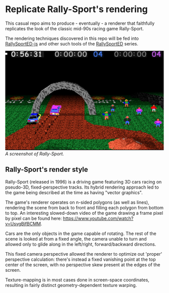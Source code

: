 # Replicate Rally-Sport's rendering
This casual repo aims to produce - eventually - a renderer that faithfully replicates the look of the classic mid-90s racing game Rally-Sport.

The rendering techniques discovered in this repo will be fed into [RallySportED-js](https://www.github.com/leikareipa/rallysported-js/) and other such tools of the [RallySportED](https://www.github.com/leikareipa/rallysported/) series.

![](images/rally-sport-1.png)
*A screenshot of Rally-Sport.*

## Rally-Sport's render style
Rally-Sport (released in 1996) is a driving game featuring 3D cars racing on pseudo-3D, fixed-perspective tracks. Its hybrid rendering approach led to the game being described at the time as having "vector graphics".

The game's renderer operates on n-sided polygons (as well as lines), rendering the scene from back to front and filling each polygon from bottom to top. An interesting slowed-down video of the game drawing a frame pixel by pixel can be found here: https://www.youtube.com/watch?v=UsvgBjfBCMM.

Cars are the only objects in the game capable of rotating. The rest of the scene is looked at from a fixed angle, the camera unable to turn and allowed only to glide along in the left/right, forward/backward directions.

This fixed camera perspective allowed the renderer to optimize out 'proper' perspective calculation: there's instead a fixed vanishing point at the top center of the screen, with no perspective skew present at the edges of the screen.

Texture-mapping is in most cases done in screen-space coordinates, resulting in fairly distinct geometry-dependent texture warping.
